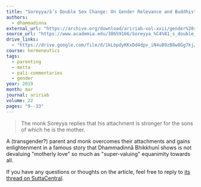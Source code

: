 ```yaml
---
title: "Soreyya/ā’s Double Sex Change: On Gender Relevance and Buddhist Values"
authors:
  - dhammadinna
external_url: "https://archive.org/download/aririab-vol-xxii/gender%20relevance%20and%20Buddhist%20values.pdf"
source_url: "https://www.academia.edu/38659166/Soreyya_%C4%81_s_double_sex_change_on_gender_relevance_and_Buddhist_values"
drive_links:
  - "https://drive.google.com/file/d/1kLbpdyKKxDd4dpv_iN4uB9zB8w8Gg7kj/view?usp=drivesdk"
course: hermeneutics
tags:
  - parenting
  - metta
  - pali-commentaries
  - gender
year: 2019
month: mar
journal: aririab
volume: 22
pages: "9--33"
---
```


> The monk Soreyya replies that his attachment is stronger for the sons of which he is the mother.

A (transgender?) parent and monk overcomes their attachments and gains enlightenment in a famous story that Dhammadinnā Bhikkhunī shows is not devaluing "motherly love" so much as "super-valuing" equanimity towards all.

If you have any questions or thoughts on the article, feel free to reply to [its thread on SuttaCentral](https://discourse.suttacentral.net/t/soreyya-a-s-double-sex-change-on-gender-relevance-and-buddhist-values/12467?u=khemarato.bhikkhu).
